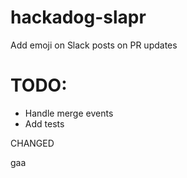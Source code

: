 # hackadog-slapr
Add emoji on Slack posts on PR updates

# TODO:

- Handle merge events
- Add tests

CHANGED

gaa
